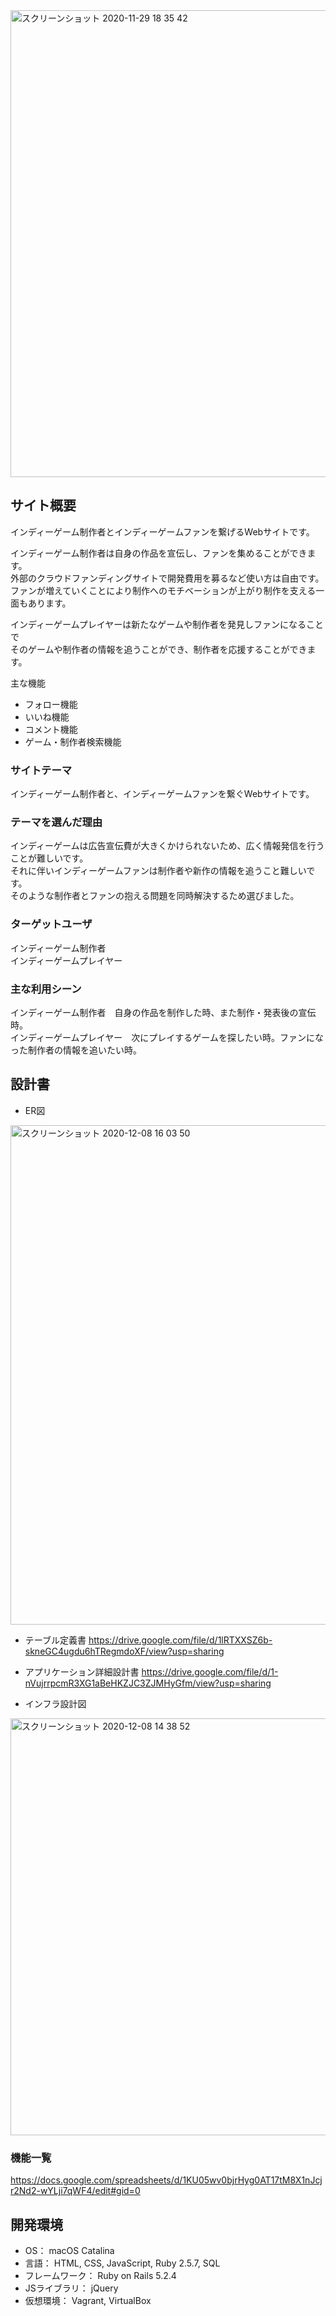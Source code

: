 <img width="747" alt="スクリーンショット 2020-11-29 18 35 42" src="https://user-images.githubusercontent.com/69283772/100538226-c1db4c80-3271-11eb-881b-7a1d12bd7c17.png">

## サイト概要
インディーゲーム制作者とインディーゲームファンを繋げるWebサイトです。  
  
インディーゲーム制作者は自身の作品を宣伝し、ファンを集めることができます。  
外部のクラウドファンディングサイトで開発費用を募るなど使い方は自由です。  
ファンが増えていくことにより制作へのモチベーションが上がり制作を支える一面もあります。  
  
インディーゲームプレイヤーは新たなゲームや制作者を発見しファンになることで  
そのゲームや制作者の情報を追うことができ、制作者を応援することができます。  
  
主な機能
- フォロー機能
- いいね機能
- コメント機能
- ゲーム・制作者検索機能
  
### サイトテーマ
インディーゲーム制作者と、インディーゲームファンを繋ぐWebサイトです。
  
### テーマを選んだ理由
インディーゲームは広告宣伝費が大きくかけられないため、広く情報発信を行うことが難しいです。  
それに伴いインディーゲームファンは制作者や新作の情報を追うこと難しいです。  
そのような制作者とファンの抱える問題を同時解決するため選びました。  
  
### ターゲットユーザ
インディーゲーム制作者  
インディーゲームプレイヤー  
  
### 主な利用シーン
インディーゲーム制作者　自身の作品を制作した時、また制作・発表後の宣伝時。  
インディーゲームプレイヤー　次にプレイするゲームを探したい時。ファンになった制作者の情報を追いたい時。  

## 設計書
- ER図
<img width="799" alt="スクリーンショット 2020-12-08 16 03 50" src="https://user-images.githubusercontent.com/69283772/101451189-11ef9880-396f-11eb-9411-4211245f4307.png">

- テーブル定義書 https://drive.google.com/file/d/1lRTXXSZ6b-skneGC4ugdu6hTRegmdoXF/view?usp=sharing
- アプリケーション詳細設計書 https://drive.google.com/file/d/1-nVujrrpcmR3XG1aBeHKZJC3ZJMHyGfm/view?usp=sharing

- インフラ設計図
<img width="667" alt="スクリーンショット 2020-12-08 14 38 52" src="https://user-images.githubusercontent.com/69283772/101444582-23cb3e80-3963-11eb-8a19-a41a988b4644.png">

### 機能一覧
https://docs.google.com/spreadsheets/d/1KU05wv0bjrHyg0AT17tM8X1nJcjr2Nd2-wYLji7qWF4/edit#gid=0

## 開発環境
- OS： macOS Catalina
- 言語： HTML, CSS, JavaScript, Ruby 2.5.7, SQL
- フレームワーク： Ruby on Rails 5.2.4
- JSライブラリ： jQuery
- 仮想環境： Vagrant, VirtualBox

